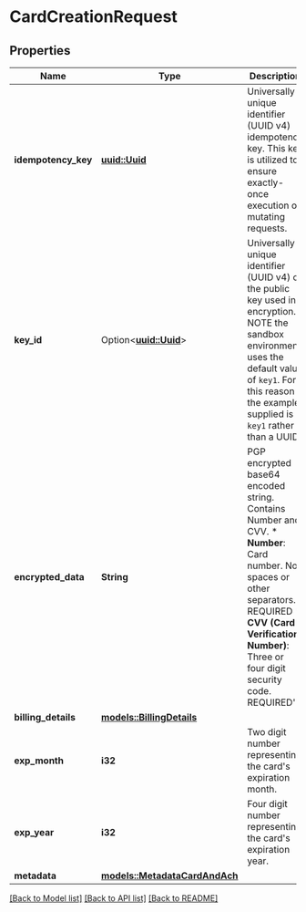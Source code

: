 # CardCreationRequest

## Properties

Name | Type | Description | Notes
------------ | ------------- | ------------- | -------------
**idempotency_key** | [**uuid::Uuid**](uuid::Uuid.md) | Universally unique identifier (UUID v4) idempotency key. This key is utilized to ensure exactly-once execution of mutating requests. | 
**key_id** | Option<[**uuid::Uuid**](uuid::Uuid.md)> | Universally unique identifier (UUID v4) of the public key used in encryption. NOTE the sandbox environment uses the default value of `key1`. For this reason the example supplied is `key1` rather than a UUID. | [optional]
**encrypted_data** | **String** | PGP encrypted base64 encoded string. Contains Number and CVV. * **Number**: Card number. No spaces or other separators. REQUIRED * **CVV (Card Verification Number)**: Three or four digit security code. REQUIRED'  | 
**billing_details** | [**models::BillingDetails**](BillingDetails.md) |  | 
**exp_month** | **i32** | Two digit number representing the card's expiration month. | 
**exp_year** | **i32** | Four digit number representing the card's expiration year. | 
**metadata** | [**models::MetadataCardAndAch**](MetadataCardAndAch.md) |  | 

[[Back to Model list]](../README.md#documentation-for-models) [[Back to API list]](../README.md#documentation-for-api-endpoints) [[Back to README]](../README.md)


